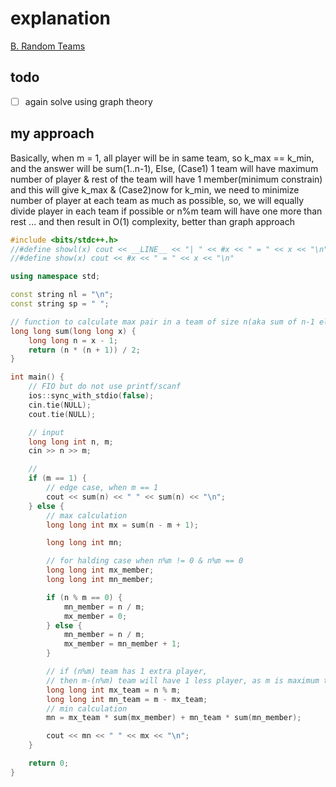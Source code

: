 # explanation

[B. Random Teams](https://codeforces.com/contest/478/problem/B)

## todo

- [ ] again solve using graph theory

## my approach

Basically, when m = 1, all player will be in same team, so k_max == k_min, and the answer will be sum(1..n-1),
Else,
(Case1) 1 team will have maximum number of player & rest of the team will have 1 member(minimum constrain) and this will give k_max &
(Case2)now for k_min, we need to minimize number of player at each team as much as possible, so, we will equally divide player in each team if possible or n%m team will have one more than rest ... and then result in O(1) complexity, better than graph approach

```cpp
#include <bits/stdc++.h>
//#define showl(x) cout << __LINE__ << "| " << #x << " = " << x << "\n"
//#define show(x) cout << #x << " = " << x << "\n"

using namespace std;

const string nl = "\n";
const string sp = " ";

// function to calculate max pair in a team of size n(aka sum of n-1 element)
long long sum(long long x) {
    long long n = x - 1;
    return (n * (n + 1)) / 2;
}

int main() {
    // FIO but do not use printf/scanf
    ios::sync_with_stdio(false);
    cin.tie(NULL);
    cout.tie(NULL);

    // input
    long long int n, m;
    cin >> n >> m;

    //
    if (m == 1) {
        // edge case, when m == 1
        cout << sum(n) << " " << sum(n) << "\n";
    } else {
        // max calculation
        long long int mx = sum(n - m + 1);

        long long int mn;

        // for halding case when n%m != 0 & n%m == 0
        long long int mx_member;
        long long int mn_member;

        if (n % m == 0) {
            mn_member = n / m;
            mx_member = 0;
        } else {
            mn_member = n / m;
            mx_member = mn_member + 1;
        }

        // if (n%m) team has 1 extra player,
        // then m-(n%m) team will have 1 less player, as m is maximum team size
        long long int mx_team = n % m;
        long long int mn_team = m - mx_team;
        // min calculation
        mn = mx_team * sum(mx_member) + mn_team * sum(mn_member);

        cout << mn << " " << mx << "\n";
    }

    return 0;
}
```
